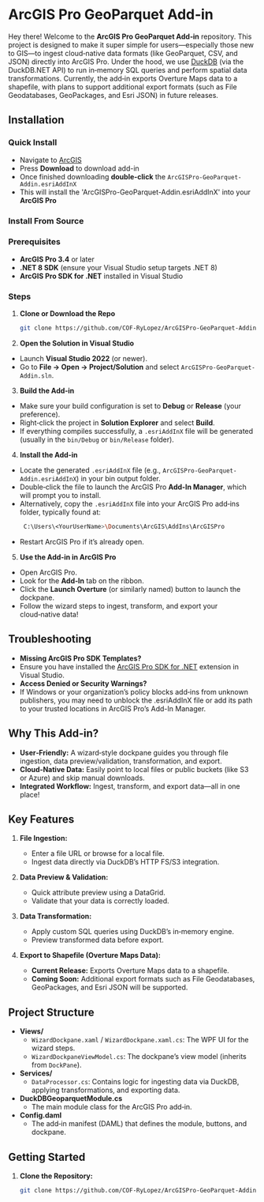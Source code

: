 ﻿# ArcGIS Pro GeoParquet Add‑in

Hey there! Welcome to the **ArcGIS Pro GeoParquet Add‑in** repository. This project is designed to make it super simple for users—especially those new to GIS—to ingest cloud‑native data formats (like GeoParquet, CSV, and JSON) directly into ArcGIS Pro. Under the hood, we use [DuckDB](https://duckdb.org/) (via the DuckDB.NET API) to run in‑memory SQL queries and perform spatial data transformations. Currently, the add‑in exports Overture Maps data to a shapefile, with plans to support additional export formats (such as File Geodatabases, GeoPackages, and Esri JSON) in future releases.

## Installation

### Quick Install
- Navigate to [ArcGIS](https://cofgisonline.maps.arcgis.com/home/item.html?id=8293d1220b7848848ce316b4fa3263b5)
- Press **Download** to download add-in
- Once finished downloading **double-click** the `ArcGISPro-GeoParquet-Addin.esriAddInX`
- This will install the 'ArcGISPro-GeoParquet-Addin.esriAddInX' into your **ArcGIS Pro**

### Install From Source

### Prerequisites
- **ArcGIS Pro 3.4** or later  
- **.NET 8 SDK** (ensure your Visual Studio setup targets .NET 8)  
- **ArcGIS Pro SDK for .NET** installed in Visual Studio

### Steps

1. **Clone or Download the Repo**  
   ```bash
   git clone https://github.com/COF-RyLopez/ArcGISPro-GeoParquet-Addin.git
   ```
2. **Open the Solution in Visual Studio**
- Launch **Visual Studio 2022** (or newer).
- Go to **File → Open → Project/Solution** and select `ArcGISPro-GeoParquet-Addin.sln`.

3. **Build the Add‑in**
- Make sure your build configuration is set to **Debug** or **Release** (your preference).
- Right‑click the project in **Solution Explorer** and select **Build**.
- If everything compiles successfully, a `.esriAddInX` file will be generated (usually in the `bin/Debug` or `bin/Release` folder).

4. **Install the Add‑in**
- Locate the generated `.esriAddInX` file (e.g., `ArcGISPro-GeoParquet-Addin.esriAddInX`) in your bin output folder.
- Double‑click the file to launch the ArcGIS Pro **Add-In Manager**, which will prompt you to install.
- Alternatively, copy the `.esriAddInX` file into your ArcGIS Pro add‑ins folder, typically found at:
  ```bash
   C:\Users\<YourUserName>\Documents\ArcGIS\AddIns\ArcGISPro
  ```
- Restart ArcGIS Pro if it’s already open.

5. **Use the Add‑in in ArcGIS Pro**

- Open ArcGIS Pro.
- Look for the **Add‑In** tab on the ribbon.
- Click the **Launch Overture** (or similarly named) button to launch the dockpane.
- Follow the wizard steps to ingest, transform, and export your cloud‑native data!

## Troubleshooting
- **Missing ArcGIS Pro SDK Templates?**
- Ensure you have installed the [ArcGIS Pro SDK for .NET](https://pro.arcgis.com/en/pro-app/latest/sdk/) extension in Visual Studio.
- **Access Denied or Security Warnings?**
- If Windows or your organization’s policy blocks add‑ins from unknown publishers, you may need to unblock the .esriAddInX file or add its path to your trusted locations in ArcGIS Pro’s Add-In Manager.

## Why This Add‑in?

- **User‑Friendly:** A wizard‑style dockpane guides you through file ingestion, data preview/validation, transformation, and export.
- **Cloud‑Native Data:** Easily point to local files or public buckets (like S3 or Azure) and skip manual downloads.
- **Integrated Workflow:** Ingest, transform, and export data—all in one place!

## Key Features

1. **File Ingestion:**  
   - Enter a file URL or browse for a local file.
   - Ingest data directly via DuckDB’s HTTP FS/S3 integration.

2. **Data Preview & Validation:**  
   - Quick attribute preview using a DataGrid.
   - Validate that your data is correctly loaded.

3. **Data Transformation:**  
   - Apply custom SQL queries using DuckDB’s in‑memory engine.
   - Preview transformed data before export.

4. **Export to Shapefile (Overture Maps Data):**  
   - **Current Release:** Exports Overture Maps data to a shapefile.
   - **Coming Soon:** Additional export formats such as File Geodatabases, GeoPackages, and Esri JSON will be supported.

## Project Structure

- **Views/**  
  - `WizardDockpane.xaml` / `WizardDockpane.xaml.cs`: The WPF UI for the wizard steps.
  - `WizardDockpaneViewModel.cs`: The dockpane’s view model (inherits from `DockPane`).
- **Services/**  
  - `DataProcessor.cs`: Contains logic for ingesting data via DuckDB, applying transformations, and exporting data.
- **DuckDBGeoparquetModule.cs**  
  - The main module class for the ArcGIS Pro add‑in.
- **Config.daml**  
  - The add‑in manifest (DAML) that defines the module, buttons, and dockpane.

## Getting Started

1. **Clone the Repository:**

   ```bash
   git clone https://github.com/COF-RyLopez/ArcGISPro-GeoParquet-Addin.git
